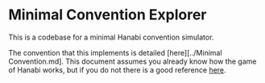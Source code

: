 # Minimal Convention Explorer
This is a codebase for a minimal Hanabi convention simulator. 

The convention that this implements is detailed [here][../Minimal Convention.md]. This document assumes you already know how the game of Hanabi works, but if you do not there is a good reference [here](https://github.com/hanabi/hanabi.github.io/blob/main/misc/rules.md).